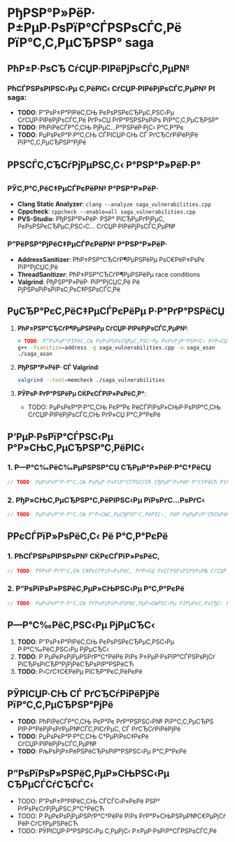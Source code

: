 ﻿# РђРЅР°Р»РёР· Р±РµР·РѕРїР°СЃРЅРѕСЃС‚Рё РїР°С‚С‚РµСЂРЅР° saga

## РћР±Р·РѕСЂ СѓСЏР·РІРёРјРѕСЃС‚РµР№

### РћСЃРЅРѕРІРЅС‹Рµ С‚РёРїС‹ СѓСЏР·РІРёРјРѕСЃС‚РµР№ РІ saga:
- **TODO**: Р”РѕР±Р°РІРёС‚СЊ РєРѕРЅРєСЂРµС‚РЅС‹Рµ СѓСЏР·РІРёРјРѕСЃС‚Рё РґР»СЏ РґР°РЅРЅРѕРіРѕ РїР°С‚С‚РµСЂРЅР°
- **TODO**: РћРїРёСЃР°С‚СЊ РјРµС…Р°РЅРёР·РјС‹ Р°С‚Р°Рє
- **TODO**: РџРѕРєР°Р·Р°С‚СЊ СЃРІСЏР·СЊ СЃ РґСЂСѓРіРёРјРё РїР°С‚С‚РµСЂРЅР°РјРё

## РРЅСЃС‚СЂСѓРјРµРЅС‚С‹ Р°РЅР°Р»РёР·Р°

### РЎС‚Р°С‚РёС‡РµСЃРєРёР№ Р°РЅР°Р»РёР·
- **Clang Static Analyzer**: `clang --analyze saga_vulnerabilities.cpp`
- **Cppcheck**: `cppcheck --enable=all saga_vulnerabilities.cpp`
- **PVS-Studio**: РђРЅР°Р»РёР· РЅР° РїСЂРµРґРјРµС‚ РєРѕРЅРєСЂРµС‚РЅС‹С… СѓСЏР·РІРёРјРѕСЃС‚РµР№

### Р”РёРЅР°РјРёС‡РµСЃРєРёР№ Р°РЅР°Р»РёР·
- **AddressSanitizer**: РћР±РЅР°СЂСѓР¶РµРЅРёРµ РѕС€РёР±РѕРє РїР°РјСЏС‚Рё
- **ThreadSanitizer**: РћР±РЅР°СЂСѓР¶РµРЅРёРµ race conditions
- **Valgrind**: РђРЅР°Р»РёР· РїР°РјСЏС‚Рё Рё РјРЅРѕРіРѕРїРѕС‚РѕС‡РЅРѕСЃС‚Рё

## РџСЂР°РєС‚РёС‡РµСЃРєРёРµ Р·Р°РґР°РЅРёСЏ

1. **РћР±РЅР°СЂСѓР¶РµРЅРёРµ СѓСЏР·РІРёРјРѕСЃС‚РµР№**:
   ```bash
   # TODO: Р”РѕР±Р°РІРёС‚СЊ РєРѕРЅРєСЂРµС‚РЅС‹Рµ РєРѕРјР°РЅРґС‹ РґР»СЏ РґР°РЅРЅРѕРіРѕ РїР°С‚С‚РµСЂРЅР°
   g++ -fsanitize=address -g saga_vulnerabilities.cpp -o saga_asan
   ./saga_asan
   ```

2. **РђРЅР°Р»РёР· СЃ Valgrind**:
   ```bash
   valgrind --tool=memcheck ./saga_vulnerabilities
   ```

3. **РЎРѕР·РґР°РЅРёРµ СЌРєСЃРїР»РѕРёС‚Р°**:
   - TODO: РџРѕРєР°Р·Р°С‚СЊ РєР°Рє РёСЃРїРѕР»СЊР·РѕРІР°С‚СЊ СѓСЏР·РІРёРјРѕСЃС‚СЊ РґР»СЏ Р°С‚Р°РєРё

## Р‘РµР·РѕРїР°СЃРЅС‹Рµ Р°Р»СЊС‚РµСЂРЅР°С‚РёРІС‹

### 1. Р—Р°С‰РёС‰РµРЅРЅР°СЏ СЂРµР°Р»РёР·Р°С†РёСЏ
```cpp
// TODO: РџРѕРєР°Р·Р°С‚СЊ Р±РµР·РѕРїР°СЃРЅСѓСЋ СЂРµР°Р»РёР·Р°С†РёСЋ РїР°С‚С‚РµСЂРЅР°
```

### 2. РђР»СЊС‚РµСЂРЅР°С‚РёРІРЅС‹Рµ РїРѕРґС…РѕРґС‹
```cpp
// TODO: РџРѕРєР°Р·Р°С‚СЊ Р°Р»СЊС‚РµСЂРЅР°С‚РёРІС‹, РёР·Р±РµРіР°СЋС‰РёРµ СѓСЏР·РІРёРјРѕСЃС‚РµР№
```

## Р­РєСЃРїР»РѕРёС‚С‹ Рё Р°С‚Р°РєРё

### 1. РћСЃРЅРѕРІРЅРѕР№ СЌРєСЃРїР»РѕРёС‚
```cpp
// TODO: РЎРѕР·РґР°С‚СЊ СЌРєСЃРїР»РѕРёС‚ РґР»СЏ РѕСЃРЅРѕРІРЅРѕР№ СѓСЏР·РІРёРјРѕСЃС‚Рё
```

### 2. Р”РѕРїРѕР»РЅРёС‚РµР»СЊРЅС‹Рµ Р°С‚Р°РєРё
```cpp
// TODO: РџРѕРєР°Р·Р°С‚СЊ РґРѕРїРѕР»РЅРёС‚РµР»СЊРЅС‹Рµ РІРµРєС‚РѕСЂС‹ Р°С‚Р°Рє
```

## Р—Р°С‰РёС‚РЅС‹Рµ РјРµСЂС‹

1. **TODO**: Р”РѕР±Р°РІРёС‚СЊ РєРѕРЅРєСЂРµС‚РЅС‹Рµ Р·Р°С‰РёС‚РЅС‹Рµ РјРµСЂС‹
2. **TODO**: Р РµРєРѕРјРµРЅРґР°С†РёРё РїРѕ Р±РµР·РѕРїР°СЃРЅРѕРјСѓ РїСЂРѕРіСЂР°РјРјРёСЂРѕРІР°РЅРёСЋ
3. **TODO**: Р›СѓС‡С€РёРµ РїСЂР°РєС‚РёРєРё

## РЎРІСЏР·СЊ СЃ РґСЂСѓРіРёРјРё РїР°С‚С‚РµСЂРЅР°РјРё

- **TODO**: РћРїРёСЃР°С‚СЊ РєР°Рє РґР°РЅРЅС‹Р№ РїР°С‚С‚РµСЂРЅ РІР·Р°РёРјРѕРґРµР№СЃС‚РІСѓРµС‚ СЃ РґСЂСѓРіРёРјРё
- **TODO**: РџРѕРєР°Р·Р°С‚СЊ С†РµРїРѕС‡РєРё СѓСЏР·РІРёРјРѕСЃС‚РµР№
- **TODO**: РљРѕРјР±РёРЅРёСЂРѕРІР°РЅРЅС‹Рµ Р°С‚Р°РєРё

## Р”РѕРїРѕР»РЅРёС‚РµР»СЊРЅС‹Рµ СЂРµСЃСѓСЂСЃС‹

- TODO: Р”РѕР±Р°РІРёС‚СЊ СЃСЃС‹Р»РєРё РЅР° РґРѕРєСѓРјРµРЅС‚Р°С†РёСЋ
- TODO: Р РµРєРѕРјРµРЅРґР°С†РёРё РїРѕ РґР°Р»СЊРЅРµР№С€РµРјСѓ РёР·СѓС‡РµРЅРёСЋ
- TODO: РЎРІСЏР·Р°РЅРЅС‹Рµ С‚РµРјС‹ Р±РµР·РѕРїР°СЃРЅРѕСЃС‚Рё

